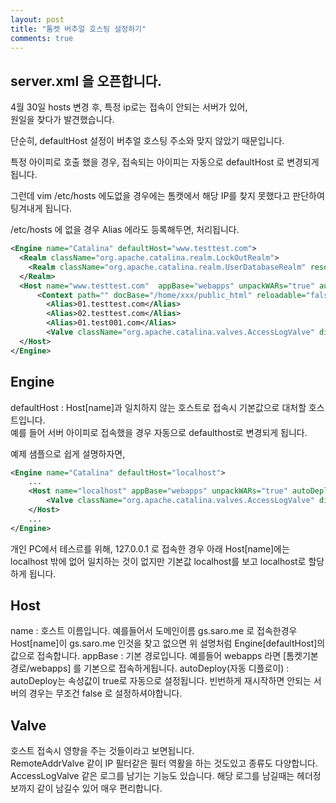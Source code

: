 ```yaml
---
layout: post
title: "톰켓 버추얼 호스팅 설정하기"
comments: true
---
```


server.xml 을 오픈합니다.
---

4월 30일 hosts 변경 후, 특정 ip로는 접속이 안되는 서버가 있어,  
원일을 찾다가 발견했습니다.   

단순히, defaultHost 설정이 버추얼 호스팅 주소와 맞지 않았기 때문입니다.

특정 아이피로 호출 했을 경우,
접속되는 아이피는 자동으로 defaultHost 로 변경되게 됩니다.

그런데 vim /etc/hosts 에도없을 경우에는 톰캣에서 해당 IP를 찾지 못했다고 판단하여 팅겨내게 됩니다.

/etc/hosts 에 없을 경우 Alias 에라도 등록해두면,
처리됩니다.

```xml
<Engine name="Catalina" defaultHost="www.testtest.com">
  <Realm className="org.apache.catalina.realm.LockOutRealm">
    <Realm className="org.apache.catalina.realm.UserDatabaseRealm" resourceName="UserDatabase"/>
  </Realm>
  <Host name="www.testtest.com"  appBase="webapps" unpackWARs="true" autoDeploy="false">
      <Context path="" docBase="/home/xxx/public_html" reloadable="false" workDir="/home/xxx/public_html/WEB-INF/work"/>
        <Alias>01.testtest.com</Alias>
        <Alias>02.testtest.com</Alias>
        <Alias>01.test001.com</Alias>
        <Valve className="org.apache.catalina.valves.AccessLogValve" directory="/home/xxx/logs/tomcat" prefix="openrtb03.mediacategory.com-access.log-" suffix="" pattern="%h %l %u %t &quot;%r&quot; %s %b &quot;%{Referer}i&quot; &quot;%{User-Agent}i&quot; %Dms &quot;IP_info: %{IP_info}c ,Start_Time: %{Start_Time}c&quot;" fileDateFormat="yyyyMMdd-HH" resolveHosts="false" />
  </Host>
</Engine>
```

Engine
---

defaultHost : Host[name]과 일치하지 않는 호스트로 접속시 기본값으로 대처할 호스트입니다.  
예를 들어 서버 아이피로 접속했을 경우 자동으로 defaulthost로 변경되게 됩니다.

예제 샘플으로 쉽게 설명하자면,

```xml
<Engine name="Catalina" defaultHost="localhost">
	...
	<Host name="localhost" appBase="webapps" unpackWARs="true" autoDeploy="true">
		<Valve className="org.apache.catalina.valves.AccessLogValve" directory="logs" prefix="localhost_access_log" suffix=".txt" pattern="%h %l %u %t &quot;%r&quot; %s %b" />
	</Host>
	...
</Engine>
```
개인 PC에서 테스르를 위해, 127.0.0.1 로 접속한 경우 아래 Host[name]에는 localhost 밖에 없어 일치하는 것이 없지만 기본값 localhost를 보고 localhost로 할당하게 됩니다.

Host
---

name : 호스트 이름입니다. 예를들어서 도메인이름 gs.saro.me 로 접속한경우 Host[name]이 gs.saro.me 인것을 찾고 없으면 위 설명처럼 Engine[defaultHost]의 값으로 접속합니다.
appBase : 기본 경로입니다. 예를들어 webapps 라면 [톰켓기본경로/webapps] 를 기본으로 접속하게됩니다.
autoDeploy(자동 디플로이) : autoDeploy는 속성값이 true로 자동으로 설정됩니다. 빈번하게 재시작하면 안되는 서버의 경우는 무조건 false 로 설정하셔야합니다.

Valve
----

호스트 접속시 영향을 주는 것들이라고 보면됩니다.  
RemoteAddrValve 같이 IP 필터같은 필터 역활을 하는 것도있고 종류도 다양합니다.  
AccessLogValve 같은 로그를 남기는 기능도 있습니다. 해당 로그를 남길때는 헤더정보까지 같이 남길수 있어 매우 편리합니다.  

